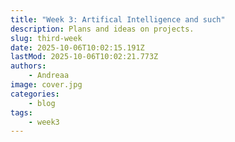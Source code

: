 ```yaml
---
title: "Week 3: Artifical Intelligence and such"
description: Plans and ideas on projects.
slug: third-week
date: 2025-10-06T10:02:15.191Z
lastMod: 2025-10-06T10:02:21.773Z
authors:
    - Andreaa
image: cover.jpg
categories:
    - blog
tags: 
    - week3
---
```

